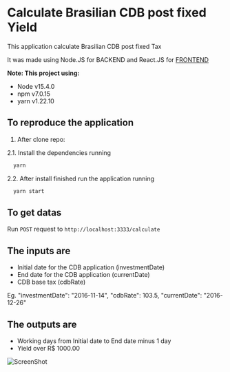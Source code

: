 # Calculate Brasilian CDB post fixed Yield

This application calculate Brasilian CDB post fixed Tax

It was made using Node.JS for BACKEND and React.JS for [FRONTEND](https://github.com/thiagosrib/calculateCDIPercentageWEB)

**Note: This project using:**
- Node v15.4.0
- npm v7.0.15
- yarn v1.22.10
## To reproduce the application
1. After clone repo:

2.1. Install the dependencies running

```sh
  yarn
```

2.2. After install finished run the application running

```sh
  yarn start
```

## To get datas
Run `POST` request to `http://localhost:3333/calculate`

## The inputs are
- Initial date for the CDB application (investmentDate)
- End date for the CDB application (currentDate)
- CDB base tax (cdbRate)

Eg.
"investmentDate": "2016-11-14",
"cdbRate": 103.5,
"currentDate": "2016-12-26"

## The outputs are
- Working days from Initial date to End date minus 1 day
- Yield over R$ 1000.00

![ScreenShot](https://drive.google.com/file/d/1ZyDmF6M471ITRX9f5j3Ge8sSJXmmEKfp/view?usp=sharing)
